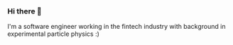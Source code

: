### Hi there 👋

I'm a software engineer working in the fintech industry with background in experimental particle physics :) 
